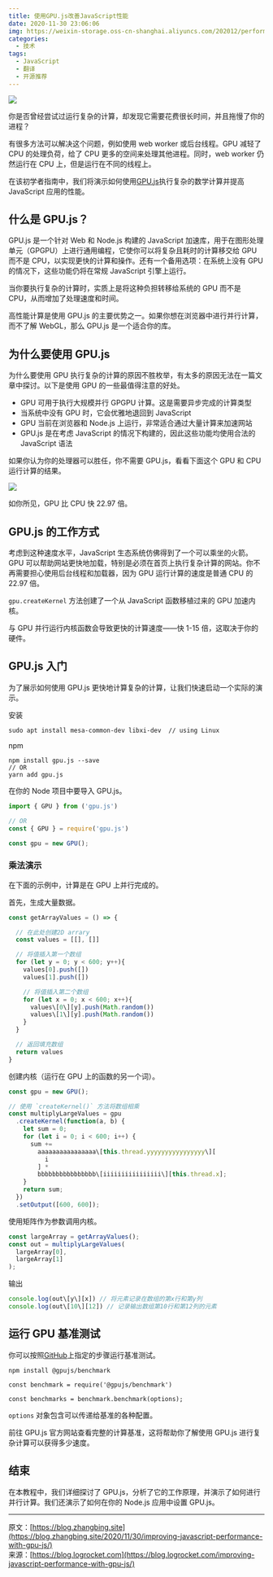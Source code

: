 ```yaml
---
title: 使用GPU.js改善JavaScript性能
date: 2020-11-30 23:06:06
img: https://weixin-storage.oss-cn-shanghai.aliyuncs.com/202012/performance-with-gpu-js/banner.png
categories:
  - 技术
tags:
  - JavaScript
  - 翻译
  - 开源推荐
---
```


![](http://weixin-storage.oss-cn-shanghai.aliyuncs.com/202012/performance-with-gpu-js/banner.png)

你是否曾经尝试过运行复杂的计算，却发现它需要花费很长时间，并且拖慢了你的进程？

有很多方法可以解决这个问题，例如使用 web worker 或后台线程。GPU 减轻了 CPU 的处理负荷，给了 CPU 更多的空间来处理其他进程。同时，web worker 仍然运行在 CPU 上，但是运行在不同的线程上。

在该初学者指南中，我们将演示如何使用[GPU.js](https://gpu.rocks/#/)执行复杂的数学计算并提高 JavaScript 应用的性能。

## 什么是 GPU.js？

GPU.js 是一个针对 Web 和 Node.js 构建的 JavaScript 加速库，用于在图形处理单元（GPGPU）上进行通用编程，它使你可以将复杂且耗时的计算移交给 GPU 而不是 CPU，以实现更快的计算和操作。还有一个备用选项：在系统上没有 GPU 的情况下，这些功能仍将在常规 JavaScript 引擎上运行。

当你要执行复杂的计算时，实质上是将这种负担转移给系统的 GPU 而不是 CPU，从而增加了处理速度和时间。

高性能计算是使用 GPU.js 的主要优势之一。如果你想在浏览器中进行并行计算，而不了解 WebGL，那么 GPU.js 是一个适合你的库。

## 为什么要使用 GPU.js

为什么要使用 GPU 执行复杂的计算的原因不胜枚举，有太多的原因无法在一篇文章中探讨。以下是使用 GPU 的一些最值得注意的好处。

- GPU 可用于执行大规模并行 GPGPU 计算。这是需要异步完成的计算类型
- 当系统中没有 GPU 时，它会优雅地退回到 JavaScript
- GPU 当前在浏览器和 Node.js 上运行，非常适合通过大量计算来加速网站
- GPU.js 是在考虑 JavaScript 的情况下构建的，因此这些功能均使用合法的 JavaScript 语法

如果你认为你的处理器可以胜任，你不需要 GPU.js，看看下面这个 GPU 和 CPU 运行计算的结果。

![](http://weixin-storage.oss-cn-shanghai.aliyuncs.com/202012/performance-with-gpu-js/1.png)

如你所见，GPU 比 CPU 快 22.97 倍。

## GPU.js 的工作方式

考虑到这种速度水平，JavaScript 生态系统仿佛得到了一个可以乘坐的火箭。GPU 可以帮助网站更快地加载，特别是必须在首页上执行复杂计算的网站。你不再需要担心使用后台线程和加载器，因为 GPU 运行计算的速度是普通 CPU 的 22.97 倍。

`gpu.createKernel` 方法创建了一个从 JavaScript 函数移植过来的 GPU 加速内核。

与 GPU 并行运行内核函数会导致更快的计算速度——快 1-15 倍，这取决于你的硬件。

## GPU.js 入门

为了展示如何使用 GPU.js 更快地计算复杂的计算，让我们快速启动一个实际的演示。

安装

```shell
sudo apt install mesa-common-dev libxi-dev  // using Linux
```

npm

```shell
npm install gpu.js --save
// OR
yarn add gpu.js
```

在你的 Node 项目中要导入 GPU.js。

```javascript
import { GPU } from ('gpu.js')

// OR
const { GPU } = require('gpu.js')

const gpu = new GPU();
```

### 乘法演示

在下面的示例中，计算是在 GPU 上并行完成的。

首先，生成大量数据。

```javascript
const getArrayValues = () => {

  // 在此处创建2D arrary
  const values = [[], []]

  // 将值插入第一个数组
  for (let y = 0; y < 600; y++){
    values[0].push([])
    values[1].push([])

    // 将值插入第二个数组
    for (let x = 0; x < 600; x++){
      values\[0\][y].push(Math.random())
      values\[1\][y].push(Math.random())
    }
  }

  // 返回填充数组
  return values
}
```

创建内核（运行在 GPU 上的函数的另一个词）。

```javascript
const gpu = new GPU();

// 使用 `createKernel()` 方法将数组相乘
const multiplyLargeValues = gpu
  .createKernel(function(a, b) {
    let sum = 0;
    for (let i = 0; i < 600; i++) {
      sum +=
        aaaaaaaaaaaaaaaa\[this.thread.yyyyyyyyyyyyyyyy\][
          i
        ] *
        bbbbbbbbbbbbbbbb\[iiiiiiiiiiiiiiii\][this.thread.x];
    }
    return sum;
  })
  .setOutput([600, 600]);
```

使用矩阵作为参数调用内核。

```javascript
const largeArray = getArrayValues();
const out = multiplyLargeValues(
  largeArray[0],
  largeArray[1]
);
```

输出

```javascript
console.log(out\[y\][x]) // 将元素记录在数组的第x行和第y列
console.log(out\[10\][12]) // 记录输出数组第10行和第12列的元素
```

## 运行 GPU 基准测试

你可以按照[GitHub](https://github.com/gpujs/benchmark)上指定的步骤运行基准测试。

```shell
npm install @gpujs/benchmark

const benchmark = require('@gpujs/benchmark')

const benchmarks = benchmark.benchmark(options);
```

`options` 对象包含可以传递给基准的各种配置。

前往 GPU.js 官方网站查看完整的计算基准，这将帮助你了解使用 GPU.js 进行复杂计算可以获得多少速度。

## 结束

在本教程中，我们详细探讨了 GPU.js，分析了它的工作原理，并演示了如何进行并行计算。我们还演示了如何在你的 Node.js 应用中设置 GPU.js。

---

原文：[https://blog.zhangbing.site](https://blog.zhangbing.site/2020/11/30/improving-javascript-performance-with-gpu-js/)  
来源：[https://blog.logrocket.com](https://blog.logrocket.com/improving-javascript-performance-with-gpu-js/)
